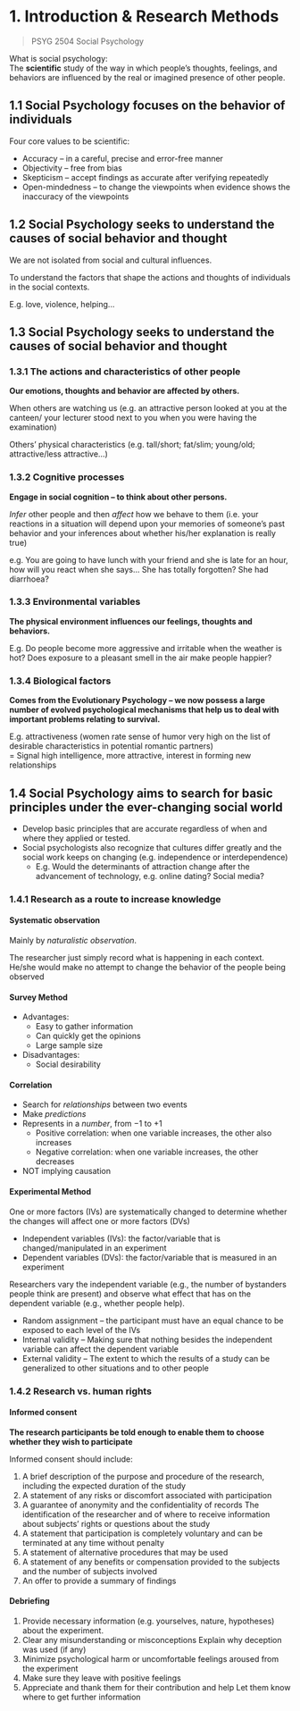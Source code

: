 # 1. Introduction & Research Methods

> PSYG 2504 Social Psychology

What is social psychology:  
The **scientific** study of the way in which people’s thoughts, feelings, and behaviors are influenced by the real or imagined presence of other people.

## 1.1 Social Psychology focuses on the behavior of individuals

Four core values to be scientific: 

- Accuracy – in a careful, precise and error-free manner
- Objectivity – free from bias
- Skepticism – accept findings as accurate after verifying repeatedly
- Open-mindedness – to change the viewpoints when evidence shows the inaccuracy of the viewpoints

## 1.2 Social Psychology seeks to understand the causes of social behavior and thought

We are not isolated from social and cultural influences.

To understand the factors that shape the actions and thoughts of individuals in the social contexts.

E.g. love, violence, helping…

## 1.3 Social Psychology seeks to understand the causes of social behavior and thought

### 1.3.1 The actions and characteristics of other people 

**Our emotions, thoughts and behavior are affected by others.**

When others are watching us (e.g. an attractive person looked at you at the canteen/ your lecturer stood next to you when you were having the examination)

Others’ physical characteristics (e.g. tall/short; fat/slim; young/old; attractive/less attractive…)

### 1.3.2 Cognitive processes

**Engage in social cognition – to think about other persons.**

*Infer* other people and then *affect* how we behave to them (i.e. your reactions in a situation will depend upon your memories of someone’s past behavior and your inferences about whether his/her explanation is really true)

e.g. You are going to have lunch with your friend and she is late for an hour, how will you react when she says…
She has totally forgotten? She had diarrhoea?

### 1.3.3 Environmental variables

**The physical environment influences our feelings,  thoughts and behaviors.**

E.g. Do people become more aggressive and irritable when the weather is hot? Does exposure to a pleasant smell in the air make people happier?

### 1.3.4 Biological factors

**Comes from the Evolutionary Psychology – we now possess a large number of evolved psychological mechanisms that help us to deal with important problems relating to survival.**

E.g. attractiveness (women rate sense of humor very high on the list of desirable characteristics in potential romantic partners)  
 = Signal high intelligence, more attractive, interest in forming new relationships

## 1.4 Social Psychology aims to search for basic principles under the ever-changing social world

- Develop basic principles that are accurate regardless of when and where they applied or tested.
- Social psychologists also recognize that cultures differ greatly and the social work keeps on changing (e.g. independence or interdependence)
  - E.g. Would the determinants of attraction change after the advancement of technology, e.g. online dating? Social media?

### 1.4.1 Research as a route to increase knowledge

#### Systematic observation 

Mainly by *naturalistic observation*.

The researcher just simply record what is happening in each context.  
He/she would make no attempt to change the behavior of the people being observed

####  Survey Method

- Advantages:   
  - Easy to gather information
  - Can quickly get the opinions
  - Large sample size
- Disadvantages:
  - Social desirability

####  Correlation

- Search for *relationships* between two events
- Make *predictions* 
- Represents in a *number*, from $-1$ to $+1$
  - Positive correlation: when one variable increases, the other also increases
  - Negative correlation: when one variable increases, the other decreases
- NOT implying causation

 #### Experimental Method

One or more factors (IVs) are systematically changed to determine whether the changes will affect one or more factors (DVs)

- Independent variables (IVs): the factor/variable that is changed/manipulated in an experiment
- Dependent variables (DVs): the factor/variable that is measured in an experiment

Researchers vary the independent variable (e.g., the number of bystanders people think are present) and observe what effect that has on the dependent variable (e.g., whether people help).

- Random assignment – the participant must have an equal chance to be exposed to each level of the IVs
- Internal validity – Making sure that nothing besides the independent variable can affect the dependent variable
- External validity – The extent to which the results of a study can be generalized to other situations and to other people

### 1.4.2 Research vs. human rights

#### Informed consent 

**The research participants be told enough to enable them to choose whether they wish to participate**

Informed consent should include:

1. A brief description of the purpose and procedure of the research, including the expected duration of the study
2. A statement of any risks or discomfort associated with participation
3. A guarantee of anonymity and the confidentiality of records
   The identification of the researcher and of where to receive information about subjects’ rights or questions about the study
4. A statement that participation is completely voluntary and can be terminated at any time without penalty
5. A statement of alternative procedures that may be used
6. A statement of any benefits or compensation provided to the subjects and the number of subjects involved
7. An offer to provide a summary of findings

#### Debriefing

1. Provide necessary information (e.g. yourselves, nature, hypotheses) about the experiment.
2. Clear any misunderstanding or misconceptions
   Explain why deception was used (if any)
3. Minimize psychological harm or uncomfortable feelings aroused from the experiment
4. Make sure they leave with positive feelings
5. Appreciate and thank them for their contribution and help
   Let them know where to get further information
